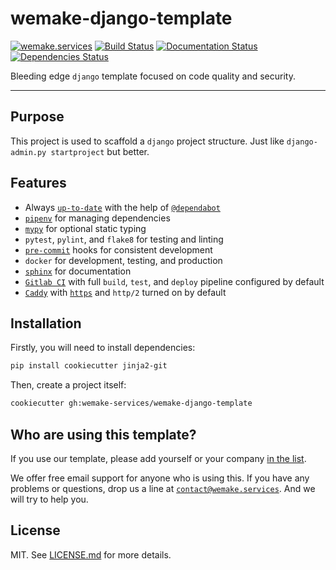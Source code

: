 # wemake-django-template

[![wemake.services](https://img.shields.io/badge/-wemake.services-green.svg?label=&logo=data%3Aimage%2Fpng%3Bbase64%2CiVBORw0KGgoAAAANSUhEUgAAABAAAAAQCAMAAAAoLQ9TAAAABGdBTUEAALGPC%2FxhBQAAAAFzUkdCAK7OHOkAAAAbUExURQAAAAAAAAAAAAAAAAAAAAAAAAAAAAAAAP%2F%2F%2F5TvxDIAAAAIdFJOUwAjRA8xXANAL%2Bv0SAAAADNJREFUGNNjYCAIOJjRBdBFWMkVQeGzcHAwksJnAPPZGOGAASzPzAEHEGVsLExQwE7YswCb7AFZSF3bbAAAAABJRU5ErkJggg%3D%3D)](http://wemake.services) [![Build Status](https://travis-ci.org/wemake-services/wemake-django-template.svg?branch=master)](https://travis-ci.org/wemake-services/wemake-django-template) [![Documentation Status](https://readthedocs.org/projects/wemake-django-template/badge/?version=latest)](http://wemake-django-template.readthedocs.io/en/latest/?badge=latest) [![Dependencies Status](https://img.shields.io/badge/dependencies-up%20to%20date-brightgreen.svg)](https://github.com/wemake-services/wemake-django-template/pulls?utf8=%E2%9C%93&q=is%3Apr%20author%3Aapp%2Fdependabot)


Bleeding edge `django` template focused on code quality and security.

---

## Purpose

This project is used to scaffold a `django` project structure. Just like `django-admin.py startproject` but better.


## Features

- Always [`up-to-date`](https://github.com/wemake-services/wemake-django-template/pulls?utf8=%E2%9C%93&q=is%3Apr%20author%3Aapp%2Fdependabot) with the help of [`@dependabot`](https://dependabot.com/)
- [`pipenv`](https://docs.pipenv.org/) for managing dependencies
- [`mypy`](https://mypy.readthedocs.io) for optional static typing
- `pytest`, `pylint`, and `flake8` for testing and linting
- [`pre-commit`](https://pre-commit.com/) hooks for consistent development
- `docker` for development, testing, and production
- [`sphinx`](http://www.sphinx-doc.org/en/master/) for documentation
- [`Gitlab CI`](https://about.gitlab.com/gitlab-ci/) with full `build`, `test`, and `deploy` pipeline configured by default
- [`Caddy`](https://caddyserver.com/) with [`https`](https://caddyserver.com/docs/automatic-https) and `http/2` turned on by default


## Installation

Firstly, you will need to install dependencies:

```bash
pip install cookiecutter jinja2-git
```

Then, create a project itself:

```bash
cookiecutter gh:wemake-services/wemake-django-template
```


## Who are using this template?

If you use our template, please add yourself or your company [in the list](https://github.com/wemake-services/wemake-django-template/wiki/Who-is-using-this-template).

We offer free email support for anyone who is using this.
If you have any problems or questions, drop us a line at [`contact@wemake.services`](mailto:contact@wemake.services).
And we will try to help you.


## License

MIT. See [LICENSE.md](https://github.com/wemake-services/wemake-django-template/blob/master/LICENSE.md) for more details.
